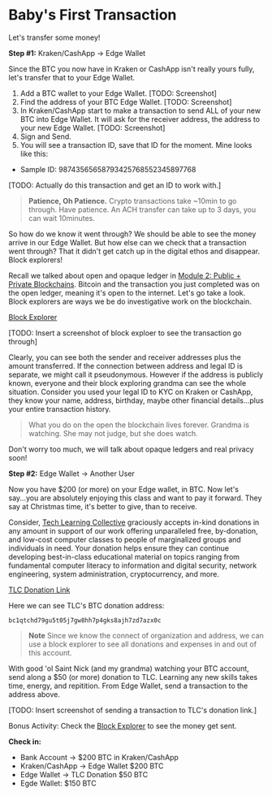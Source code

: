# Baby's First Transaction

Let's transfer some money! 

**Step #1:** Kraken/CashApp -> Edge Wallet

Since the BTC you now have in Kraken or CashApp isn't really yours fully, let's transfer that to your Edge Wallet. 

1. Add a BTC wallet to your Edge Wallet. 
[TODO: Screenshot]
1. Find the address of your BTC Edge Wallet. 
[TODO: Screenshot]
1. In Kraken/CashApp start to make a transaction to send ALL of your new BTC into Edge Wallet. It will ask for the receiver address, the address to your new Edge Wallet. 
[TODO: Screenshot]
1. Sign and Send. 
1. You will see a transaction ID, save that ID for the moment. Mine looks like this: 
- Sample ID: 98743565658793425768552345897768

[TODO: Actually do this transaction and get an ID to work with.] 

>**Patience, Oh Patience.** Crypto transactions take ~10min to go through. Have patience. An ACH transfer can take up to 3 days, you can wait 10minutes. 

So how do we know it went through? We should be able to see the money arrive in our Edge Wallet. But how else can we check that a transaction went through? That it didn't get catch up in the digital ethos and disappear. Block explorers! 

Recall we talked about open and opaque ledger in [Module 2: Public + Private Blockchains](../module-2-blockchain/2.1-main-article.md#public-vs-private-blockchains). Bitcoin and the transaction you just completed was on the open ledger, meaning it's open to the internet. Let's go take a look. Block explorers are ways we be do investigative work on the blockchain. 

[Block Explorer](https://blockexplorer.one/)

[TODO: Insert a screenshot of block exploer to see the transaction go through]

Clearly, you can see both the sender and receiver addresses plus the amount transferred. If the connection between address and legal ID is separate, we might call it pseudonymous. However if the address is publicly known, everyone and their block exploring grandma can see the whole situation. Consider you used your legal ID to KYC on Kraken or CashApp, they know your name, address, birthday, maybe other financial details...plus your entire transaction history.

> What you do on the open the blockchain lives forever. Grandma is watching. She may not judge, but she does watch.

Don't worry too much, we will talk about opaque ledgers and real privacy soon!

**Step #2:** Edge Wallet -> Another User

Now you have $200 (or more) on your Edge wallet, in BTC. Now let's say...you are absolutely enjoying this class and want to pay it forward. They say at Christmas time, it's better to give, than to receive.

Consider, [Tech Learning Collective](https://techlearningcollective.com/) graciously accepts in-kind donations in any amount in support of our work offering unparalleled free, by-donation, and low-cost computer classes to people of marginalized groups and individuals in need. Your donation helps ensure they can continue developing best-in-class educational material on topics ranging from fundamental computer literacy to information and digital security, network engineering, system administration, cryptocurrency, and more.

[TLC Donation Link](https://techlearningcollective.com/donate/)

Here we can see TLC's BTC donation address: 
```
bc1qtchd79gu5t05j7gw8hh7p4gks8ajh7zd7azx0c
```
> **Note** Since we know the connect of organization and address, we can use a block explorer to see all donations and expenses in and out of this account.  

With good 'ol Saint Nick (and my grandma) watching your BTC account, send along a $50 (or more) donation to TLC. Learning any new skills takes time, energy, and repitition. From Edge Wallet, send a transaction to the address above. 

[TODO: Insert screenshot of sending a transaction to TLC's donation link.]

Bonus Activity: Check the [Block Explorer](https://blockexplorer.one/) to see the money get sent.

**Check in:** 
- Bank Account -> $200 BTC in Kraken/CashApp
- Kraken/CashApp -> Edge Wallet $200 BTC
- Edge Wallet -> TLC Donation $50 BTC
- Egde Wallet: $150 BTC
